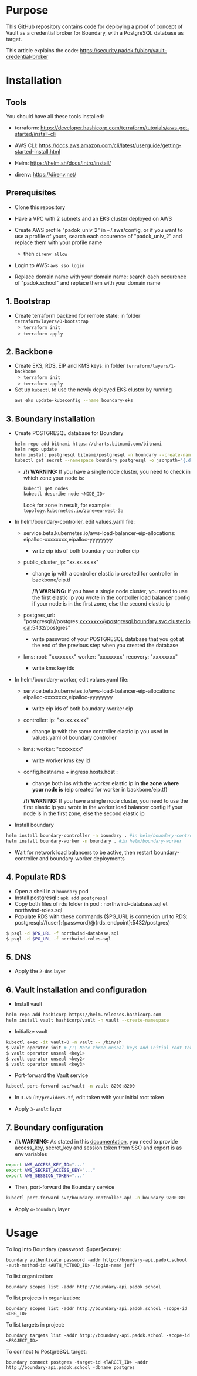 # Purpose

This GitHub repository contains code for deploying a proof of concept of Vault as a credential broker for Boundary, with a PostgreSQL database as target.

This article explains the code: https://security.padok.fr/blog/vault-credential-broker

# Installation

## Tools

You should have all these tools installed:

- terraform: https://developer.hashicorp.com/terraform/tutorials/aws-get-started/install-cli

- AWS CLI: https://docs.aws.amazon.com/cli/latest/userguide/getting-started-install.html

- Helm: https://helm.sh/docs/intro/install/

- direnv: https://direnv.net/

## Prerequisites

- Clone this repository

- Have a VPC with 2 subnets and an EKS cluster deployed on AWS

- Create AWS profile "padok_univ_2" in ~/.aws/config, or if you want to use a profile of yours, search each occurence of "padok_univ_2" and replace them with your profile name

  - then `direnv allow`

- Login to AWS: `aws sso login`

- Replace domain name with your domain name: search each occurence of "padok.school" and replace them with your domain name

## 1. Bootstrap

- Create terraform backend for remote state: in folder `terraform/layers/0-bootstrap`
  - `terraform init`
  - `terraform apply`

## 2. Backbone

- Create EKS, RDS, EIP and KMS keys: in folder `terraform/layers/1-backbone`
  - `terraform init`
  - `terraform apply`
- Set up `kubectl` to use the newly deployed EKS cluster by running
  ```bash
  aws eks update-kubeconfig --name boundary-eks
  ```

## 3. Boundary installation

- Create POSTGRESQL database for Boundary

  ```bash
  helm repo add bitnami https://charts.bitnami.com/bitnami
  helm repo update
  helm install postgresql bitnami/postgresql -n boundary --create-namespace
  kubectl get secret --namespace boundary postgresql -o jsonpath="{.data.postgres-password}" | base64 -d
  ```

  - **/!\ WARNING:** If you have a single node cluster, you need to check in which zone your node is:

    ```bash
    kubectl get nodes
    kubectl describe node <NODE_ID>
    ```

    Look for zone in result, for example: `topology.kubernetes.io/zone=eu-west-3a`

- In helm/boundary-controller, edit values.yaml file:

  - service.beta.kubernetes.io/aws-load-balancer-eip-allocations: eipalloc-xxxxxxxx,eipalloc-yyyyyyyy
    - write eip ids of both boundary-controller eip
  - public_cluster_ip: "xx.xx.xx.xx"

    - change ip with a controller elastic ip created for controller in backbone/eip.tf

      **/!\ WARNING:** If you have a single node cluster, you need to use the first elastic ip you wrote in the controller load balancer config if your node is in the first zone, else the second elastic ip

  - postgres_url: "postgresql://postgres:xxxxxxxx@postgresql.boundary.svc.cluster.local:5432/postgres"
    - write password of your POSTGRESQL database that you got at the end of the previous step when you created the database
  - kms:
    root: "xxxxxxxx"
    worker: "xxxxxxxx"
    recovery: "xxxxxxxx"
    - write kms key ids

- In helm/boundary-worker, edit values.yaml file:

  - service.beta.kubernetes.io/aws-load-balancer-eip-allocations: eipalloc-xxxxxxxx,eipalloc-yyyyyyyy
    - write eip ids of both boundary-worker eip
  - controller:
    ip: "xx.xx.xx.xx"
    - change ip with the same controller elastic ip you used in values.yaml of boundary controller
  - kms:
    worker: "xxxxxxxx"
    - write worker kms key id
  - config.hostname + ingress.hosts.host :

    - change both ips with the worker elastic ip **in the zone where your node is** (eip created for worker in backbone/eip.tf)

    **/!\ WARNING:** If you have a single node cluster, you need to use the first elastic ip you wrote in the worker load balancer config if your node is in the first zone, else the second elastic ip

- Install boundary

```bash
helm install boundary-controller -n boundary . #in helm/boundary-controller
helm install boundary-worker -n boundary . #in helm/boundary-worker
```

- Wait for network load balancers to be active, then restart boundary-controller and boundary-worker deployments

## 4. Populate RDS

- Open a shell in a `boundary` pod
- Install postgresql : `apk add postgresql`
- Copy both files of rds folder in pod : northwind-database.sql et northwind-roles.sql
- Populate RDS with these commands ($PG_URL is connexion url to RDS: postgresql://{user}:{password}@{rds_endpoint}:5432/postgres)

```bash
$ psql -d $PG_URL -f northwind-database.sql
$ psql -d $PG_URL -f northwind-roles.sql
```

## 5. DNS

- Apply the `2-dns` layer

## 6. Vault installation and configuration

- Install vault

```bash
helm repo add hashicorp https://helm.releases.hashicorp.com
helm install vault hashicorp/vault -n vault --create-namespace
```

- Initialize vault

```bash
kubectl exec -it vault-0 -n vault -- /bin/sh
$ vault operator init # /!\ Note three unseal keys and initial root token
$ vault operator unseal <key1>
$ vault operator unseal <key2>
$ vault operator unseal <key3>
```

- Port-forward the Vault service

```bash
kubectl port-forward svc/vault -n vault 8200:8200
```

- In `3-vault/providers.tf`, edit token with your initial root token

- Apply `3-vault` layer

## 7. Boundary configuration

- **/!\ WARNING:** As stated in this [documentation](https://developer.hashicorp.com/boundary/docs/configuration/kms/awskms), you need to provide access_key, secret_key and session token from SSO and export is as env variables

```bash
export AWS_ACCESS_KEY_ID="..."
export AWS_SECRET_ACCESS_KEY="..."
export AWS_SESSION_TOKEN="..."
```

- Then, port-forward the Boundary service

```bash
kubectl port-forward svc/boundary-controller-api -n boundary 9200:80
```

- Apply `4-boundary` layer

# Usage

To log into Boundary (password: \$uper\$ecure):

`boundary authenticate password -addr http://boundary-api.padok.school -auth-method-id <AUTH_METHOD_ID> -login-name jeff`

To list organization:

`boundary scopes list -addr http://boundary-api.padok.school`

To list projects in organization:

`boundary scopes list -addr http://boundary-api.padok.school -scope-id <ORG_ID>`

To list targets in project:

`boundary targets list -addr http://boundary-api.padok.school -scope-id <PROJECT_ID>`

To connect to PostgreSQL target:

`boundary connect postgres -target-id <TARGET_ID> -addr http://boundary-api.padok.school -dbname postgres`
